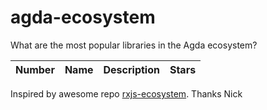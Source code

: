
# agda-ecosystem
What are the most popular libraries in the Agda ecosystem?

| Number    | Name     | Description       | Stars |
| :-------: | -------- | ----------------- | ------|


Inspired by awesome repo [rxjs-ecosystem](https://github.com/Widdershin/rxjs-ecosystem). Thanks Nick
